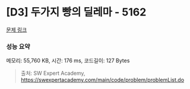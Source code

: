 # [D3] 두가지 빵의 딜레마 - 5162 

[문제 링크](https://swexpertacademy.com/main/code/problem/problemDetail.do?contestProbId=AWTaTDua3OoDFAVT) 

### 성능 요약

메모리: 55,760 KB, 시간: 176 ms, 코드길이: 127 Bytes



> 출처: SW Expert Academy, https://swexpertacademy.com/main/code/problem/problemList.do